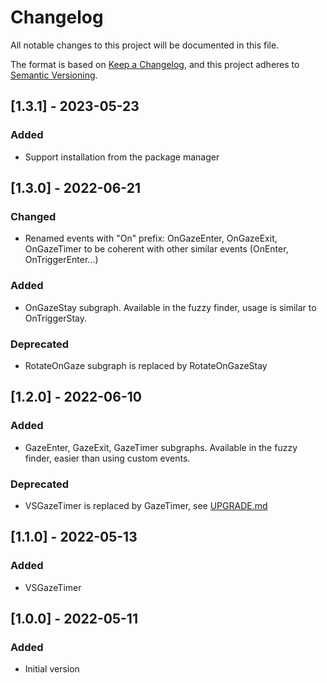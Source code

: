 # Changelog

All notable changes to this project will be documented in this file.

The format is based on [Keep a Changelog](https://keepachangelog.com/en/1.0.0/),
and this project adheres to [Semantic Versioning](https://semver.org/spec/v2.0.0.html).

## [1.3.1] - 2023-05-23

### Added

- Support installation from the package manager

## [1.3.0] - 2022-06-21

### Changed

- Renamed events with "On" prefix: OnGazeEnter, OnGazeExit, OnGazeTimer to be coherent with other similar events (OnEnter, OnTriggerEnter...)

### Added

- OnGazeStay subgraph. Available in the fuzzy finder, usage is similar to OnTriggerStay.

### Deprecated

- RotateOnGaze subgraph is replaced by RotateOnGazeStay

## [1.2.0] - 2022-06-10

### Added

- GazeEnter, GazeExit, GazeTimer subgraphs. Available in the fuzzy finder, easier than using custom events.

### Deprecated

- VSGazeTimer is replaced by GazeTimer, see [UPGRADE.md](UPGRADE.md)

## [1.1.0] - 2022-05-13

### Added

- VSGazeTimer

## [1.0.0] - 2022-05-11

### Added

- Initial version
